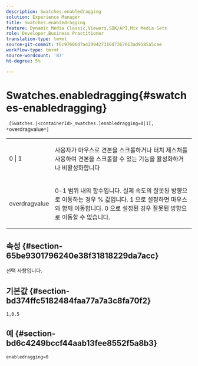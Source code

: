 ```yaml
---
description: Swatches.enabledragging
solution: Experience Manager
title: Swatches.enabledragging
feature: Dynamic Media Classic,Viewers,SDK/API,Mix Media Sets
role: Developer,Business Practitioner
translation-type: tm+mt
source-git-commit: f6c97606d7a4209427316d7367013ad9585a5cae
workflow-type: tm+mt
source-wordcount: '87'
ht-degree: 5%

---
```



# Swatches.enabledragging{#swatches-enabledragging}

` [Swatches.|<containerId>_swatches.]enabledragging=0|1[, *`overdragvalue`*]`

<table id="table_B1363BFD20204093AAB326A1AB503B93"> 
 <tbody> 
  <tr> 
   <td> <p> <span class="codeph"> 0 | 1 </span> </p> </td> 
   <td> <p> 사용자가 마우스로 견본을 스크롤하거나 터치 제스처를 사용하여 견본을 스크롤할 수 있는 기능을 활성화하거나 비활성화합니다 </p> </td> 
  </tr> 
  <tr> 
   <td> <p> <span class="codeph"> <span class="varname"> overdragvalue  </span> </span> </p> </td> 
   <td> <p> <span class="codeph"> 0-1 </span> 범위 내의 함수입니다. 실제 속도의 잘못된 방향으로 이동하는 경우 <span class="codeph"> % </span> 값입니다. <span class="codeph"> 1 </span>으로 설정하면 마우스와 함께 이동합니다. <span class="codeph"> 0 </span>으로 설정된 경우 잘못된 방향으로 이동할 수 없습니다. </p> </td> 
  </tr> 
 </tbody> 
</table>

## 속성 {#section-65be9301796240e38f31818229da7acc}

선택 사항입니다.

## 기본값 {#section-bd374ffc5182484faa77a7a3c8fa70f2}

`1,0.5`

## 예 {#section-bd6c4249bccf44aab13fee8552f5a8b3}

`enabledragging=0`
